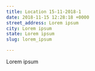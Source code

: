 ```yaml
---
title: Location 15-11-2018-1
date: 2018-11-15 12:28:18 +0000
street_address: Lorem ipsum
city: Lorem ipsum
state: Lorem ipsum
slug: lorem_ipsum

---
```

Lorem ipsum